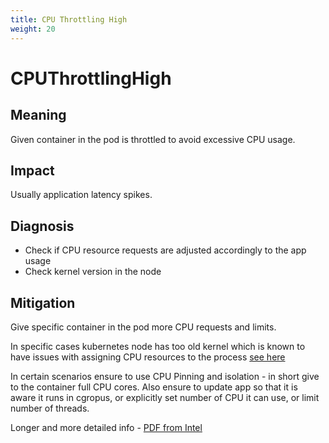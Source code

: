 ```yaml
---
title: CPU Throttling High
weight: 20
---
```


# CPUThrottlingHigh

## Meaning

Given container in the pod is throttled to avoid excessive CPU usage.

## Impact

Usually application latency spikes.

## Diagnosis

- Check if CPU resource requests are adjusted accordingly to the app usage
- Check kernel version in the node

## Mitigation

Give specific container in the pod more CPU requests and limits.

In specific cases kubernetes node has too old kernel which is known to have
issues with assigning CPU resources to the process [see here](https://github.com/kubernetes/kubernetes/issues/67577)

In certain scenarios ensure to use CPU Pinning and isolation - in short give
to the container full CPU cores.
Also ensure to update app so that it is aware it runs in cgropus,
or explicitly set number of CPU it can use, or limit number of threads.

Longer and more detailed info - [PDF from Intel](https://builders.intel.com/docs/networkbuilders/cpu-pin-and-isolation-in-kubernetes-app-note.pdf)
